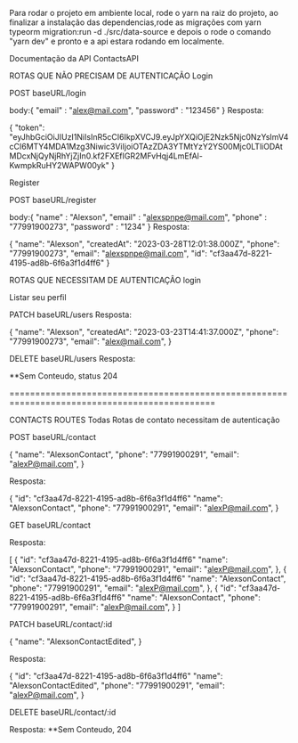 Para rodar o projeto em ambiente local, rode o yarn na raiz do projeto, ao finalizar a instalação das dependencias,rode as migrações com yarn typeorm migration:run -d ./src/data-source e depois o rode o comando "yarn dev" e pronto
e a api estara rodando em localmente.

Documentação da API ContactsAPI

ROTAS QUE NÃO PRECISAM DE AUTENTICAÇÃO Login

POST baseURL/login

body:{
"email" : "alex@mail.com",
"password" : "123456"
}
Resposta:

{
"token": "eyJhbGciOiJIUzI1NiIsInR5cCI6IkpXVCJ9.eyJpYXQiOjE2Nzk5Njc0NzYsImV4cCI6MTY4MDA1Mzg3Niwic3ViIjoiOTAzZDA3YTMtYzY2YS00Mjc0LTliODAtMDcxNjQyNjRhYjZjIn0.kf2FXEfIGR2MFvHqj4LmEfAl-KwmpkRuHY2WAPW00yk"
}

Register

POST baseURL/register

body:{
"name" : "Alexson",
"email" : "alexspnpe@mail.com",
"phone" : "77991900273",
"password" : "1234"
}
Resposta:

{
"name": "Alexson",
"createdAt": "2023-03-28T12:01:38.000Z",
"phone": "77991900273",
"email": "alexspnpe@mail.com",
"id": "cf3aa47d-8221-4195-ad8b-6f6a3f1d4ff6"
}

ROTAS QUE NECESSITAM DE AUTENTICAÇÂO login

Listar seu perfil

PATCH baseURL/users Resposta:

{
"name": "Alexson",
"createdAt": "2023-03-23T14:41:37.000Z",
"phone": "77991900273",
"email": "alex@mail.com",
}

DELETE baseURL/users Resposta:

\*\*Sem Conteudo, status 204

==============================================================================================

CONTACTS ROUTES
Todas Rotas de contato necessitam de autenticação

POST baseURL/contact

{
"name": "AlexsonContact",
"phone": "77991900291",
"email": "alexP@mail.com",
}

Resposta:

{
"id": "cf3aa47d-8221-4195-ad8b-6f6a3f1d4ff6"
"name": "AlexsonContact",
"phone": "77991900291",
"email": "alexP@mail.com",
}

GET baseURL/contact

Resposta:

[
{
"id": "cf3aa47d-8221-4195-ad8b-6f6a3f1d4ff6"
"name": "AlexsonContact",
"phone": "77991900291",
"email": "alexP@mail.com",
},
{
"id": "cf3aa47d-8221-4195-ad8b-6f6a3f1d4ff6"
"name": "AlexsonContact",
"phone": "77991900291",
"email": "alexP@mail.com",
},
{
"id": "cf3aa47d-8221-4195-ad8b-6f6a3f1d4ff6"
"name": "AlexsonContact",
"phone": "77991900291",
"email": "alexP@mail.com",
}
]

PATCH baseURL/contact/:id

{
"name": "AlexsonContactEdited",
}

Resposta:

{
"id": "cf3aa47d-8221-4195-ad8b-6f6a3f1d4ff6"
"name": "AlexsonContactEdited",
"phone": "77991900291",
"email": "alexP@mail.com",
}

DELETE baseURL/contact/:id

Resposta:
\*\*Sem Conteudo, 204

